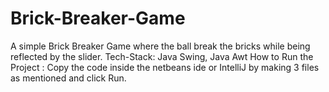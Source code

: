 # Brick-Breaker-Game
A simple Brick Breaker Game where the ball break the bricks while being reflected by the slider. Tech-Stack: Java Swing, Java Awt How to Run the Project : Copy the code inside the netbeans ide or IntelliJ by making 3 files as mentioned and click Run.
